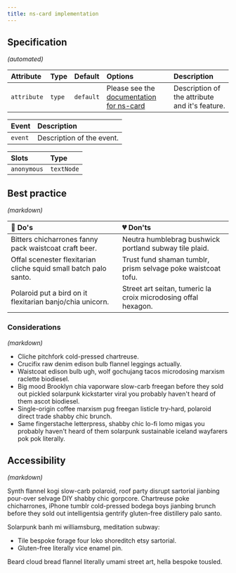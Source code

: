 ```yaml
---
title: ns-card implementation
---
```


## Specification

_(automated)_

| Attribute | Type | Default | Options | Description |
| :--- | :--- | :--- | :--- | :--- |
| `attribute` | `type` | `default` | Please see the [documentation for ns-card](../components/ns-card) | Description of the attribute and it's feature. |

| Event | Description |
| :--- | :--- |
| `event` | Description of the event. |

| Slots | Type |
| :--- | :--- |
| `anonymous` | `textNode` |

## Best practice

_(markdown)_

| 💚 Do's | 💔 Don'ts |
| :--- | :--- |
| Bitters chicharrones fanny pack waistcoat craft beer. | Neutra humblebrag bushwick portland subway tile plaid. |
| Offal scenester flexitarian cliche squid small batch palo santo. | Trust fund shaman tumblr, prism selvage poke waistcoat tofu. |
| Polaroid put a bird on it flexitarian banjo/chia unicorn. | Street art seitan, tumeric la croix microdosing offal hexagon. |

### Considerations

_(markdown)_

- Cliche pitchfork cold-pressed chartreuse.
- Crucifix raw denim edison bulb flannel leggings actually.
- Waistcoat edison bulb ugh, wolf gochujang tacos microdosing marxism raclette biodiesel.
- Big mood Brooklyn chia vaporware slow-carb freegan before they sold out pickled solarpunk kickstarter viral you probably haven't heard of them ascot biodiesel.
- Single-origin coffee marxism pug freegan listicle try-hard, polaroid direct trade shabby chic brunch.
- Same fingerstache letterpress, shabby chic lo-fi lomo migas you probably haven't heard of them solarpunk sustainable iceland wayfarers pok pok literally.

## Accessibility

_(markdown)_

Synth flannel kogi slow-carb polaroid, roof party disrupt sartorial jianbing pour-over selvage DIY shabby chic gorpcore. Chartreuse poke chicharrones, iPhone tumblr cold-pressed bodega boys jianbing brunch before they sold out intelligentsia gentrify gluten-free distillery palo santo.

Solarpunk banh mi williamsburg, meditation subway:

- Tile bespoke forage four loko shoreditch etsy sartorial.
- Gluten-free literally vice enamel pin.

Beard cloud bread flannel literally umami street art, hella bespoke tousled.
